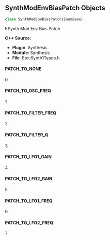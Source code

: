 ## SynthModEnvBiasPatch Objects

```python
class SynthModEnvBiasPatch(EnumBase)
```

ESynth Mod Env Bias Patch

**C++ Source:**

- **Plugin**: Synthesis
- **Module**: Synthesis
- **File**: EpicSynth1Types.h

<a id="unreal.SynthModEnvBiasPatch.PATCH_TO_NONE"></a>

#### PATCH_TO_NONE

0

<a id="unreal.SynthModEnvBiasPatch.PATCH_TO_OSC_FREQ"></a>

#### PATCH_TO_OSC_FREQ

1

<a id="unreal.SynthModEnvBiasPatch.PATCH_TO_FILTER_FREQ"></a>

#### PATCH_TO_FILTER_FREQ

2

<a id="unreal.SynthModEnvBiasPatch.PATCH_TO_FILTER_Q"></a>

#### PATCH_TO_FILTER_Q

3

<a id="unreal.SynthModEnvBiasPatch.PATCH_TO_LFO1_GAIN"></a>

#### PATCH_TO_LFO1_GAIN

4

<a id="unreal.SynthModEnvBiasPatch.PATCH_TO_LFO2_GAIN"></a>

#### PATCH_TO_LFO2_GAIN

5

<a id="unreal.SynthModEnvBiasPatch.PATCH_TO_LFO1_FREQ"></a>

#### PATCH_TO_LFO1_FREQ

6

<a id="unreal.SynthModEnvBiasPatch.PATCH_TO_LFO2_FREQ"></a>

#### PATCH_TO_LFO2_FREQ

7

<a id="unreal.SynthFilterType"></a>